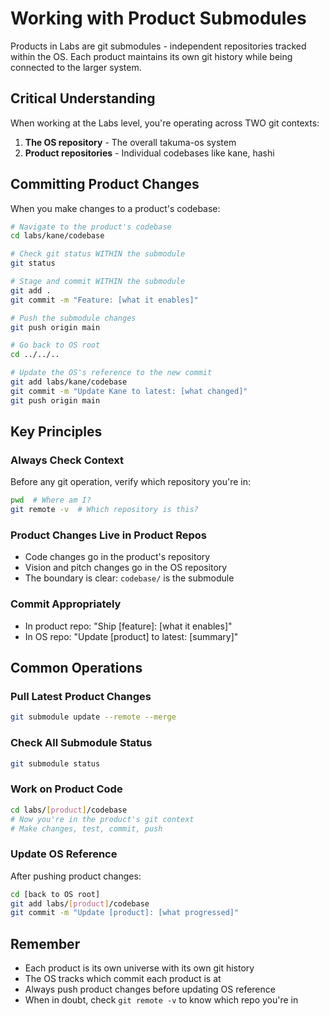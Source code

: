# Working with Product Submodules

Products in Labs are git submodules - independent repositories tracked within the OS. Each product maintains its own git history while being connected to the larger system.

## Critical Understanding

When working at the Labs level, you're operating across TWO git contexts:
1. **The OS repository** - The overall takuma-os system
2. **Product repositories** - Individual codebases like kane, hashi

## Committing Product Changes

When you make changes to a product's codebase:

```bash
# Navigate to the product's codebase
cd labs/kane/codebase

# Check git status WITHIN the submodule
git status

# Stage and commit WITHIN the submodule
git add .
git commit -m "Feature: [what it enables]"

# Push the submodule changes
git push origin main

# Go back to OS root
cd ../../..

# Update the OS's reference to the new commit
git add labs/kane/codebase
git commit -m "Update Kane to latest: [what changed]"
git push origin main
```

## Key Principles

### Always Check Context
Before any git operation, verify which repository you're in:
```bash
pwd  # Where am I?
git remote -v  # Which repository is this?
```

### Product Changes Live in Product Repos
- Code changes go in the product's repository
- Vision and pitch changes go in the OS repository
- The boundary is clear: `codebase/` is the submodule

### Commit Appropriately
- In product repo: "Ship [feature]: [what it enables]"
- In OS repo: "Update [product] to latest: [summary]"

## Common Operations

### Pull Latest Product Changes
```bash
git submodule update --remote --merge
```

### Check All Submodule Status
```bash
git submodule status
```

### Work on Product Code
```bash
cd labs/[product]/codebase
# Now you're in the product's git context
# Make changes, test, commit, push
```

### Update OS Reference
After pushing product changes:
```bash
cd [back to OS root]
git add labs/[product]/codebase
git commit -m "Update [product]: [what progressed]"
```

## Remember

- Each product is its own universe with its own git history
- The OS tracks which commit each product is at
- Always push product changes before updating OS reference
- When in doubt, check `git remote -v` to know which repo you're in